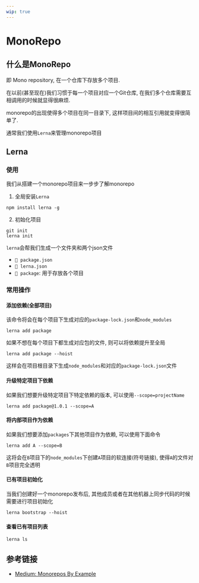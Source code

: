 ```yaml
---
wip: true
---
```


# MonoRepo <Badge vif="{{ $frontmatter.wip }}" type="tip" text="WIP" vertical="middle" />

## 什么是MonoRepo

即 Mono repository, 在一个仓库下存放多个项目.

在以前(甚至现在)我们习惯于每一个项目对应一个Git仓库, 在我们多个仓库需要互相调用的时候就显得很麻烦.

monorepo的出现使得多个项目在同一目录下, 这样项目间的相互引用就变得很简单了.

通常我们使用`Lerna`来管理monorepo项目

## Lerna

### 使用

我们从搭建一个monorepo项目来一步步了解monorepo

1. 全局安装`Lerna`

```shell
npm install lerna -g
```

2. 初始化项目

```shell
git init
lerna init
```

`lerna`会帮我们生成一个文件夹和两个json文件

+ `📃 package.json`
+ `📃 lerna.json`
+ `📂 package`: 用于存放各个项目



### 常用操作

#### 添加依赖(全部项目)

该命令将会在每个项目下生成对应的`package-lock.json`和`node_modules`

```shell
lerna add package
```

如果不想在每个项目下都生成对应包的文件, 则可以将依赖提升至全局

```shell
lerna add package --hoist
```

这样会在项目根目录下生成`node_modules`和对应的`package-lock.json`文件

#### 升级特定项目下依赖

如果我们想要升级特定项目下特定依赖的版本, 可以使用`--scope=projectName`

```shell
lerna add package@1.0.1 --scope=A
```

#### 将内部项目作为依赖

如果我们想要添加`packages`下其他项目作为依赖, 可以使用下面命令

```shell
lerna add A --scope=B
```

这将会在`B`项目下的`node_modules`下创建`A`项目的软连接(符号链接), 使得`A`的文件对`B`项目完全透明

#### 已有项目初始化

当我们创建好一个monorepo发布后, 其他成员或者在其他机器上同步代码的时候需要进行项目初始化

```shell
lerna bootstrap --hoist
```

#### 查看已有项目列表

```shell
lerna ls
```







## 参考链接

+ [Medium: Monorepos By Example](https://codeburst.io/monorepos-by-example-part-1-3a883b49047e)
